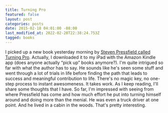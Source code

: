 ```yaml
---
title: Turning Pro
featured: false
layout: post
categories: posts
date: 2015-02-18 04:01:00 -08:00
last_modified_at: 2022-02-28T22:38:24.753Z
tagged: books
---
```


I picked up a new book yesterday morning by [Steven Pressfield called Turning Pro](http://www.amazon.com/Turning-Pro-Steven-Pressfield-ebook/dp/B0087TUM54). Actually, I downloaded it to my iPad with the Amazon Kindle app (does anyone actually “pick up” books anymore?). I'm quite intrigued so far with what the author has to say. He sounds like he's seen some stuff and went through a lot of trials in life before finding the path that leads to success and meaningful contribution to life. There's no magic key, no one-step process to instant awesomeness. It takes work. As I keep reading, I'll share some thoughts that I have. So far, I'm impressed with seeing from where Pressfield has come and how much effort he put into turning himself around and doing more than the menial. He was even a truck driver at one point. And he lived in a cabin in the woods. That's pretty interesting.

